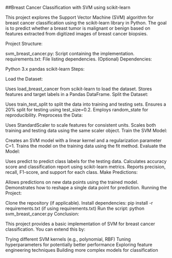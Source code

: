 ##Breast Cancer Classification with SVM using scikit-learn

This project explores the Support Vector Machine (SVM) algorithm for breast cancer classification using the scikit-learn library in Python. The goal is to predict whether a breast tumor is malignant or benign based on features extracted from digitized images of breast cancer biopsies.

Project Structure:

svm_breast_cancer.py: Script containing the implementation.
requirements.txt: File listing dependencies. (Optional)
Dependencies:

Python 3.x
pandas
scikit-learn
Steps:

Load the Dataset:

Uses load_breast_cancer from scikit-learn to load the dataset.
Stores features and target labels in a Pandas DataFrame.
Split the Dataset:

Uses train_test_split to split the data into training and testing sets.
Ensures a 20% split for testing using test_size=0.2.
Employs random_state for reproducibility.
Preprocess the Data:

Uses StandardScaler to scale features for consistent units.
Scales both training and testing data using the same scaler object.
Train the SVM Model:

Creates an SVM model with a linear kernel and a regularization parameter C=1.
Trains the model on the training data using the fit method.
Evaluate the Model:

Uses predict to predict class labels for the testing data.
Calculates accuracy score and classification report using scikit-learn metrics.
Reports precision, recall, F1-score, and support for each class.
Make Predictions:

Allows predictions on new data points using the trained model.
Demonstrates how to reshape a single data point for prediction.
Running the Project:

Clone the repository (if applicable).
Install dependencies: pip install -r requirements.txt (if using requirements.txt)
Run the script: python svm_breast_cancer.py
Conclusion:

This project provides a basic implementation of SVM for breast cancer classification. You can extend this by:

Trying different SVM kernels (e.g., polynomial, RBF)
Tuning hyperparameters for potentially better performance
Exploring feature engineering techniques
Building more complex models for classification
